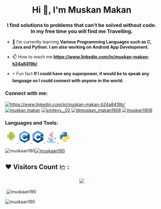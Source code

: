 <h1 align="center">Hi 👋, I'm Muskan Makan</h1>
<h3 align="center">I find solutions to problems that can’t be solved without code. In my free time you will find me Travelling.</h3>



- 🌱 I’m currently learning **Various Programming Languages such as C, Java and Python. I am also working on Android App Development.**

- 📫 How to reach me **https://www.linkedin.com/in/muskan-makan-b24a8419b/**

- ⚡ Fun fact **If I could have any superpower, it would be to speak any language so I could connect with anyone in the world.**

<h3 align="left">Connect with me:</h3>
<p align="left">
<a href="https://linkedin.com/in/https://www.linkedin.com/in/muskan-makan-b24a8419b/" target="blank"><img align="center" src="https://raw.githubusercontent.com/rahuldkjain/github-profile-readme-generator/master/src/images/icons/Social/linked-in-alt.svg" alt="https://www.linkedin.com/in/muskan-makan-b24a8419b/" height="30" width="40" /></a>
<a href="https://fb.com/muskan makan" target="blank"><img align="center" src="https://raw.githubusercontent.com/rahuldkjain/github-profile-readme-generator/master/src/images/icons/Social/facebook.svg" alt="muskan makan" height="30" width="40" /></a>
<a href="https://instagram.com/smileyy__02" target="blank"><img align="center" src="https://raw.githubusercontent.com/rahuldkjain/github-profile-readme-generator/master/src/images/icons/Social/instagram.svg" alt="smileyy__02" height="30" width="40" /></a>
<a href="https://www.hackerrank.com/@muskan_makan1906" target="blank"><img align="center" src="https://raw.githubusercontent.com/rahuldkjain/github-profile-readme-generator/master/src/images/icons/Social/hackerrank.svg" alt="@muskan_makan1906" height="30" width="40" /></a>
<a href="https://www.leetcode.com/muskan1906" target="blank"><img align="center" src="https://raw.githubusercontent.com/rahuldkjain/github-profile-readme-generator/master/src/images/icons/Social/leet-code.svg" alt="muskan1906" height="30" width="40" /></a>
</p>

<h3 align="left">Languages and Tools:</h3>
<p align="left"> <a href="https://developer.android.com" target="_blank" rel="noreferrer"> <img src="https://raw.githubusercontent.com/devicons/devicon/master/icons/android/android-original-wordmark.svg" alt="android" width="40" height="40"/> </a> <a href="https://www.cprogramming.com/" target="_blank" rel="noreferrer"> <img src="https://raw.githubusercontent.com/devicons/devicon/master/icons/c/c-original.svg" alt="c" width="40" height="40"/> </a> <a href="https://www.w3schools.com/cpp/" target="_blank" rel="noreferrer"> <img src="https://raw.githubusercontent.com/devicons/devicon/master/icons/cplusplus/cplusplus-original.svg" alt="cplusplus" width="40" height="40"/> </a> <a href="https://www.java.com" target="_blank" rel="noreferrer"> <img src="https://raw.githubusercontent.com/devicons/devicon/master/icons/java/java-original.svg" alt="java" width="40" height="40"/> </a> <a href="https://www.python.org" target="_blank" rel="noreferrer"> <img src="https://raw.githubusercontent.com/devicons/devicon/master/icons/python/python-original.svg" alt="python" width="40" height="40"/> </a> </p>



<p><img align="left" src="https://github-readme-stats.vercel.app/api/top-langs?username=muskaan190&show_icons=true&locale=en&layout=compact" alt="muskaan190" /></p>

<p align="left"> <a href="https://github.com/ryo-ma/github-profile-trophy"><img src="https://github-profile-trophy.vercel.app/?username=muskaan190" alt="muskaan190" /></a> </p>

## ❤ Visitors Count 🗠 :
<p align = "center">
  <img src="https://profile-counter.glitch.me/muskaan190/count.svg" />
</p>

<p>&nbsp;<img align="center" src="https://github-readme-stats.vercel.app/api?username=muskaan190&show_icons=true&locale=en" alt="muskaan190" /></p>

<p><img align="center" src="https://github-readme-streak-stats.herokuapp.com/?user=muskaan190&" alt="muskaan190" /></p>


